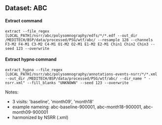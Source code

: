 ## Dataset: ABC

#### Extract command
```
extract --file_regex [LOCAL_PATH]/nsrr/abc/polysomnography/edfs/*/*.edf --out_dir /MEDITECH/BSP/data/processed/PSG/wtf/abc/ --resample 128 --channels F3-M2 F4-M1 C3-M2 C4-M1 O1-M2 O2-M1 E1-M2 E2-M1 Chin1 Chin2 Chin3 --seed 123 --overwrite
```

#### Extract hypno command
```
extract_hypno --file_regex [LOCAL_PATH]/nsrr/abc/polysomnography/annotations-events-nsrr/*/*.xml --out_dir /MEDITECH/BSP/data/processed/PSG/wtf/abc/ --dir_name " -nsrr.xml" --fill_blanks "UNKNOWN" --seed 123 --overwrite
```

Notes: 
- 3 visits: 'baseline', 'month09', 'month18'
- example nameing: abc-baseline-900001, abc-month18-900001, abc-month09-900001
- harmonized by NSRR (.xml)